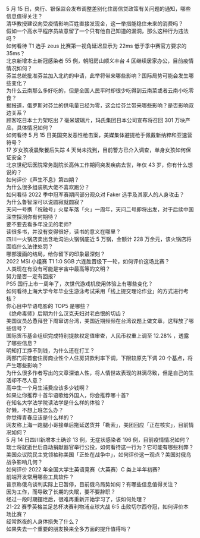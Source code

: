 5 月 15 日，央行、银保监会发布调整差别化住房信贷政策有关问题的通知，哪些信息值得关注？  
清华教授建议向受疫情影响百姓直接发现金，这一举措能稳住未来的消费吗？  
假如一个高水平程序员故意留了一个只有他自己知道的漏洞，那么这种行为违法吗？  
如何看待 T1 选手 zeus 比赛第一视角延迟显示为 22ms 低于季中赛官方要求的 35ms？  
北京新增本土新冠感染者 55 例，朝阳房山顺义丰台 4 区继续居家办公，目前疫情情况如何？  
芬兰总统批准芬兰加入北约的申请，此举将带来哪些影响？国际局势可能会发生哪些变化？  
为什么云南那么多好吃的，但是全国人民平时却很少吃得到云南菜或者云南小吃零食？  
据报道，俄罗斯对芬兰的供电量已经为零，这会给芬兰带来哪些影响？是否影响双边关系？  
顾客吃日本士力架吃出 7 毫米玻璃片，玛氏集团日本公司宣布将召回 301 万块产品，具体情况如何？  
如何看待 5 月 15 日美国突发恶性枪击案，美媒集体避提枪手佩戴新纳粹和亚速营符号？  
17 岁女孩凌晨聚餐后失踪 4 天尚未找到，目前警方已介入调查，单身女孩如何保证安全？  
北京世纪坛医院常务副院长高伟工作期间突发疾病去世，年仅 43 岁，你有什么想说的？  
如何评价《声生不息》第四期？  
为什么很多组装机大佬不喜欢跑分？  
如何看待 2022 季中冠军赛期间部分观众对 Faker 选手及其家人的人身攻击？  
为什么鲁智深可以说圆寂就圆寂？  
天问一号携「祝融号」火星车落「火」一周年，天问二号即将出发，对于后续中国深空探测你有何期待？  
要不要去看多年没见的老师?  
读很多书，并没有变得很好，读书的意义在哪里？  
四川一火锅店卖出含地沟油火锅锅底近 5 万锅，金额计 228 万余元，该火锅店将面临什么法律处罚？  
哪部漫画的结局，给你留下的印象最深刻？  
2022 MSI 小组赛 T1 1:0 SGB 六连胜晋级下一轮，如何评价这场比赛？  
人类现在有没有可能是宇宙中最高等的文明？  
努力是否一定有回报?  
PS5 国行上市一周年了，次世代游戏机使用体验上有哪些变化？  
如何看待上海大学今年毕业生游泳考试采用「线上提交理论作业」的方式进行考核？  
你心目中华语电影的 TOP5 是哪些？  
《绝命毒师》后期为什么汉克夫妇对老白恨的切齿？  
美国议员怂恿拜登下周窜访台湾，美国近期频频在台湾议题上做文章，这释放了哪些信号？  
国际货币基金组织完成特别提款权定值审查，人民币权重上调至 12.28% ，透露了哪些信息？  
明知打工挣不到钱，为什么还在打工？  
两部门将首套住房商业性个人住房贷款利率下调，下限较原先下调 20 个基点，将产生哪些影响？  
为什么很多作者写出的文章深谙人性，将人情世故表现的淋漓尽致，但是自己的生活却不尽人意？  
高中生一个月生活费应该多少钱啊？  
如果让你推荐十首华语歌给外国人，你会推荐哪十首?  
在知名大学法学院读法学是什么样的体验？  
好懒，不想上班怎么办？  
你觉得青春应该是什么样的？  
网友称上海一跑腿小哥接单后拖延送货并「勒索」，美团回应「正在核实」，目前情况如何？  
5 月 14 日四川新增本土确诊 13 例，无症状感染者 196 例，目前疫情情况如何？  
瑞士将就逝世后自动捐献器官举行公投，如何看待这一行为？它可能有哪些利弊？  
美国众议院民主党领袖称美国「正处在战争中」，如何评价这一观点？美国对俄乌战争影响几何？  
如何评价 2022 年全国大学生英语竞赛（大英赛）C 类上半年初赛?  
前端开发常用哪些工具软件？  
普京称俄乌谈判实际上已暂停，目前俄乌局势如何？有哪些信息值得关注？  
因为工作，而导致了长期的失眠，要不要辞职？  
经过一段时期摆烂后，很难再重新开始学习了，该如何处理？  
21-22 赛季英格兰足总杯决赛利物浦点球大战 6:5 击败切尔西夺冠，如何评价本场比赛？  
经常熬夜的人身体损失了什么？  
如果失去一个重要的朋友换来全多方面的提升值得吗？  
